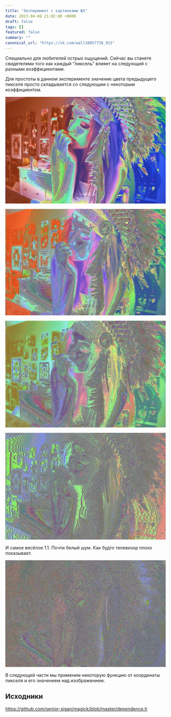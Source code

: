 ```yaml
---
title: "Эксперимент с картинками №5"
date: 2013-04-08 21:02:00 +0600
draft: false
tags: []
featured: false
summary: ""
canonical_url: "https://vk.com/wall38057738_915"
---
```


Специально для любителей острых ощущений. Сейчас вы станете свидетелями того как каждый “пиксель” влияет на следующий с разными коэффициентами.

Для простоты в данном эксперименте значение цвета предыдущего пикселя просто складывается со следующим с некоторым коэффициентом.

![Коэффициент 0.5 — это только начало.](/assets/imagemagick-experiments-5/ebg2b8tcd487z4j66mdm.jpeg)

![Коэффициент 0.7](/assets/imagemagick-experiments-5/3hpe29jwkyr8nnhzqbbu.jpeg)

![Коэффициент 0.8](/assets/imagemagick-experiments-5/mnns10ld8i6w6qi74dka.jpeg)

![Коэффициент 0.9](/assets/imagemagick-experiments-5/z3ztngzwb2s0acopl55e.jpeg)

И самое весёлое 1.1. Почти белый шум. Как будто телевизор плохо показывает.

![Коэффициент 1.1](/assets/imagemagick-experiments-5/jpph1wq06ctxldsqcvgb.jpeg)

В следующей части мы применим некоторую функцию от координаты пикселя и его значением над изображением.

## Исходники

https://github.com/senior-sigan/magick/blob/master/dependence.h
